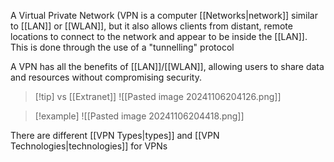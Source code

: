 A Virtual Private Network (VPN is a computer [[Networks|network]] similar to [[LAN]] or [[WLAN]], but it also allows clients from distant, remote locations to connect to the network and appear to be inside the [[LAN]]. This is done through the use of a "tunnelling" protocol

A VPN has all the benefits of [[LAN]]/[[WLAN]], allowing users to share data and resources without compromising security.

> [!tip] vs [[Extranet]]
> ![[Pasted image 20241106204126.png]]

> [!example]
> ![[Pasted image 20241106204418.png]]

There are different [[VPN Types|types]] and [[VPN Technologies|technologies]] for VPNs